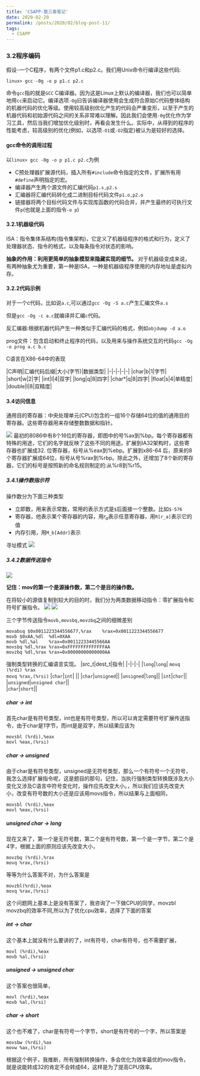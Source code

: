 ```yaml
---
title: 'CSAPP-第三章笔记'
date: 2020-02-20
permalink: /posts/2020/02/blog-post-11/
tags:
  - CSAPP
---
```


### 3.2程序编码
假设-一个C程序，有两个文件p1.c和p2.c。我们用Unix命令行编译这些代码:

`linux> gcc -0g -o p p1.c p2.c`

命令`gcc`指的就是`GCC` C编译器。因为这是Linux上默认的编译器，我们也可以简单地用`cc`来启动它。编译选项`-Og`曰告诉编译器使用会生成符合原始C代码整体结构的机器代码的优化等级。使用较高级别优化产生的代码会严重变形，以至于产生的机器代码和初始源代码之间的关系非常难以理解。因此我们会使用`-0g`优化作为学习工具，然后当我们增加优化级别时，再看会发生什么。实际中，从得到的程序的性能考虑，较高级别的优化(例如，以选项`-O1`或`-O2`指定)被认为是较好的选择。

#### gcc命令的调用过程
以`linux> gcc -0g -o p p1.c p2.c`为例
* C预处理器扩展源代码，插入所有`#include`命令指定的文件，扩展所有用`#define`声明指定的宏。
* 编译器产生两个源文件的汇编代码`p1.s,p2.s`
* 汇编器将汇编代码转化成二进制目标代码文件`p1.o,p2.o`
* 链接器将两个目标代码文件与实现库函数的代码合并，并产生最终的可执行文件`p`(也就是上面的指令`-o p`)

#### 3.2.1机器级代码

ISA：指令集体系结构(指令集架构)，它定义了机器级程序的格式和行为，定义了处理器状态、指令的格式，以及每条指令对状态的影响。

**抽象的作用：利用更简单的抽象模型来隐藏实现的细节。**
对于机器级变成来说，有两种抽象尤为重要，第一种是ISA，一种是机器级程序使用的内存地址是虚拟内存。

#### 3.2.2代码示例
对于一个c代码，比如说`a.c`,可以通过`gcc -Og -S a.c`产生汇编文件`a.s`

但是`gcc -Og -c a.c`就编译并汇编`c`代码。

反汇编器:根据机器代码产生一种类似于汇编代码的格式，例如`objdump -d a.o`

prog文件：包含启动和终止程序的代码，以及用来与操作系统交互的代码`gcc -Og -o prog a.c b.c`

C语言在X86-64中的表现

|C声明|汇编代码后缀|大小(字节)|数据类型|
|-|-|-|-|-|
|char|b|1|字节|
|short|w|2|字|
|int|l|4|双字|
|long|q|8|四字|
|char*|q|8|四字|
|float|s|4|单精度|
|double|l|8|双精度|

#### 3.4访问信息
通用目的寄存器：中央处理单元(CPU)包含的一组16个存储64位的值的通用目的寄存器。这些寄存器用来存储整数数据和指针。



![](/images/6.png)
最初的8086中有8个16位的寄存器，即图中的号%ax到%bp。每个寄存器都有特殊的用途，它们的名字就反映了这些不同的用途。扩展到IA32架构时，这些寄存器也扩展成32.
位寄存器，标号从%eax到%ebp。扩展到x86-64 后，原来的8个寄存器扩展成64位，标号从号%rax到%rbp。除此之外，还增加了8个新的寄存器，它们的标号是按照新的命名规则制定的:从%r8到%r15。

##### 3.4.1操作数指示符
操作数分为下面三种类型
* 立即数，用来表示常数，常用的表示方式是`$`后面接一个整数。比如`$-576`
* 寄存器，他表示某个寄存器的内容，用$r_a$表示任意寄存器，用`R[r_a]`表示它的值
* 内存引用，用`M_b[Addr]`表示

寻址模式
![](/images/7.png)

##### 3.4.2数据传送指令
![](/images/8.png)


**记住：mov的第一个是源操作数，第二个是目的操作数。**

在将较小的源值复制到较大的目的时，我们分为两类数据移动指令：零扩展指令和符号扩展指令。
![](/images/9.png)
![](/images/10.png)

三个字节传送指令`movb,movsbq,movzbq`之间的细微差别


```armasm
movabsq $0x0011223344556677,%rax    %rax=0x0011223344556677
movb $0xAA,%dl  %dl=0XAA
movb %dl,%al    %rax=0x00112233445566AA
movsbq %dl,%rax %rax=0xFFFFFFFFFFFFFFAA
movzbq %dl,%rax %rax=0x00000000000000AA
```

强制类型转换的汇编语言实现。
|src_t|dest_t|指令|
|-|-|-|
|`long`|`long`|	`movq (%rdi) %rax` <br />`movq %rax,(%rsi)`
|`char`|`int`|	||
|`char`|`unsigned`||
|`unsigned`|`long`||
|`int`|`char`||	
|`unsigned`|`unsigned char`||	
|`char`|`short`||

##### char -> int

首先char是有符号类型，int也是有符号类型，所以可以肯定需要符号扩展传送指令，由于char是1字节，而int是是双字，所以结果应该为

```armasm
movsbl (%rdi),%eax
movl %eax,(%rsi)
```
##### char -> unsigned

由于char是有符号类型，unsigned是无符号类型，那么一个有符号一个无符号，我怎么选择扩展指令呢，这是题目的那句，记住，当执行强制类型转换既涉及大小变化又涉及C语言中符号变化时，操作应先改变大小。，所以我们应该先改变大小，改变有符号数的大小还是应该用movs指令，所以结果与上面相同，
```armasm
movsbl (%rdi),%eax
movl %eax,(%rsi)
```
##### unsigned char -> long

现在又来了，第一个是无符号数，第二个是有符号数，第一个是一字节，第二个是4字，根据上面的原则应该先改变大小，
```armasm
movzbq (%rdi),%rax
movq %rax,(%rsi)
```
等等为什么答案不对，为什么答案是
```armasm
movzbl(%rdi),%eax
movq %rax,(%rsi)
```
这个问题网上基本上是没有答案了，我咨询了一下做CPU的同学，movzbl movzbq的效率不同,所以为了优化cpu效率，选择了下面的答案

##### int -> char

这个基本上就没有什么要讲的了，int有符号，char有符号，也不需要扩展，
```armasm
movl (%rdi),%eax
movb %al,(%rsi)
```
##### unsigned -> unsigned char

这个答案也很简单，
```armasm
movl (%rdi),%eax
movb %al,(%rsi)
```
##### char -> short

这个也不难了，char是有符号一个字节，short是有符号的一个字，所以答案是
```armasm
movsbw (%rdi),%ax 
movw %ax,(%rsi)
```
根据这个例子，我推断，所有强制转换操作，多会优化为效率最优的mov指令，就是说能转成32的肯定不会转成64，这样是为了提高CPU效率。

